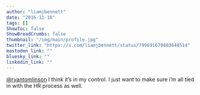 ```yaml
---
author: "liamjbennett"
date: "2016-11-18"
tags: []
ShowToc: false
ShowBreadCrumbs: false
thumbnail: "/img/main/profile.jpg"
twitter_link: "https://x.com/liamjbennett/status/799691670803648514"
mastodon_link: ""
bluesky_link: ""
linkedin_link: ""
---
```


[@ryantomlinson](https://x.com/ryantomlinson) I think it’s in my control. I just want to make sure i’m all tied in with the HR process as well.

